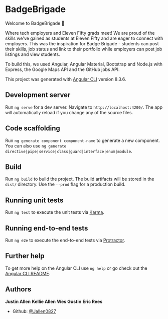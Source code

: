 # BadgeBrigade

Welcome to BadgeBrigade 👋

Where tech employers and Eleven Fifty grads meet! We are proud of the skills we've gained as students at Eleven Fifty and are eager to connect with employers. This was the inspiration for Badge Brigade - students can post their skills, job status and link to their portfolio while employers can post job listings and view students.

To build this, we used Angular, Angular Material, Bootstrap and Node.js with Express, the Google Maps API and the GitHub jobs API. 


This project was generated with [Angular CLI](https://github.com/angular/angular-cli) version 8.3.6.

## Development server

Run `ng serve` for a dev server. Navigate to `http://localhost:4200/`. The app will automatically reload if you change any of the source files.

## Code scaffolding

Run `ng generate component component-name` to generate a new component. You can also use `ng generate directive|pipe|service|class|guard|interface|enum|module`.

## Build

Run `ng build` to build the project. The build artifacts will be stored in the `dist/` directory. Use the `--prod` flag for a production build.

## Running unit tests

Run `ng test` to execute the unit tests via [Karma](https://karma-runner.github.io).

## Running end-to-end tests

Run `ng e2e` to execute the end-to-end tests via [Protractor](http://www.protractortest.org/).

## Further help

To get more help on the Angular CLI use `ng help` or go check out the [Angular CLI README](https://github.com/angular/angular-cli/blob/master/README.md).

## Authors
**Justin Allen**
**Kellie Allen**
**Wes Gustin**
**Eric Rees**

* Github: [@Jallen0827](https://github.com/Jallen0827/badgeBrigadeClient2)
